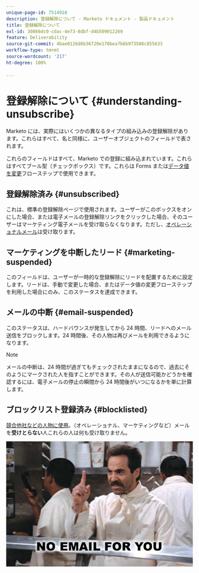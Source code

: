 ```yaml
---
unique-page-id: 7514918
description: 登録解除について - Marketo ドキュメント - 製品ドキュメント
title: 登録解除について
exl-id: 30866dc0-cdac-4e73-8dbf-d4b509012269
feature: Deliverability
source-git-commit: 4bae0126d6b36720e170bea7b6b973508c855633
workflow-type: tm+mt
source-wordcount: '217'
ht-degree: 100%

---
```


# 登録解除について {#understanding-unsubscribe}

Marketo には、実際にはいくつかの異なるタイプの組み込みの登録解除があります。これらはすべて、名と同様に、ユーザーオブジェクトのフィールドで表されます。

これらのフィールドはすべて、Marketo での登録に組み込まれています。これらはすべてブール型（チェックボックス）です。これらは Forms または[データ値を変更](/help/marketo/product-docs/core-marketo-concepts/smart-campaigns/flow-actions/change-data-value.md)フローステップで使用できます。

## 登録解除済み {#unsubscribed}

これは、標準の登録解除ページで使用されます。ユーザーがこのボックスをオンにした場合、または電子メールの登録解除リンクをクリックした場合、そのユーザーはマーケティング電子メールを受け取らなくなります。ただし、[オペレーショナルメール](/help/marketo/product-docs/email-marketing/general/functions-in-the-editor/make-an-email-operational.md)は受け取ります。

## マーケティングを中断したリード {#marketing-suspended}

このフィールドは、ユーザーが一時的な登録解除にリードを配置するために設定します。リードは、手動で変更した場合、またはデータ値の変更フローステップを利用した場合にのみ、このステータスを達成できます。

## メールの中断 {#email-suspended}

このステータスは、ハードバウンスが発生してから 24 時間、リードへのメール送信をブロックします。24 時間後、その人物は再びメールを利用できるようになります。

>[!NOTE]
>
>メールの中断は、24 時間が過ぎてもチェックされたままになるので、過去にそのようにマークされた人を指すことができます。その人が送信可能かどうかを確認するには、電子メールの停止の瞬間から 24 時間後がいつになるかを単に計算します。

## ブロックリスト登録済み {#blocklisted}

[競合他社などの人物に使用](/help/marketo/product-docs/core-marketo-concepts/smart-lists-and-static-lists/managing-people-in-smart-lists/add-person-to-blocklist.md)。（オペレーショナル、マーケティングなど）メールを&#x200B;**受けとらない**&#x200B;人これらの人は何も受け取りません。

![](assets/image2015-5-18-12-3a6-3a40.png)
